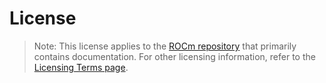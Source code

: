 # License

> Note: This license applies to the [ROCm repository](https://github.com/RadeonOpenCompute/ROCm) that primarily contains documentation. For other licensing information, refer to the [Licensing Terms page](project:../about/licensing.md).

```{include} ../../LICENSE
```